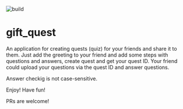 ![build](https://github.com/CharikovAI/gift_quest/.github/workflows/flutter-ci.yaml/badge.svg)

# gift_quest
An application for creating quests (quiz) for your friends and share it to them. 
Just add the greeting to your friend and add some steps with questions and answers, create quest and get your quest ID. Your friend could upload your questions via the quest ID and answer questions.

Answer checkig is not case-sensitive.

Enjoy! Have fun!

PRs are welcome!
